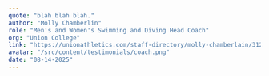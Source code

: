 ```yaml
---
quote: "blah blah blah."
author: "Molly Chamberlin"
role: "Men's and Women's Swimming and Diving Head Coach"
org: "Union College"
link: "https://unionathletics.com/staff-directory/molly-chamberlain/312"
avatar: "/src/content/testimonials/coach.png"
date: "08-14-2025"
---
```

